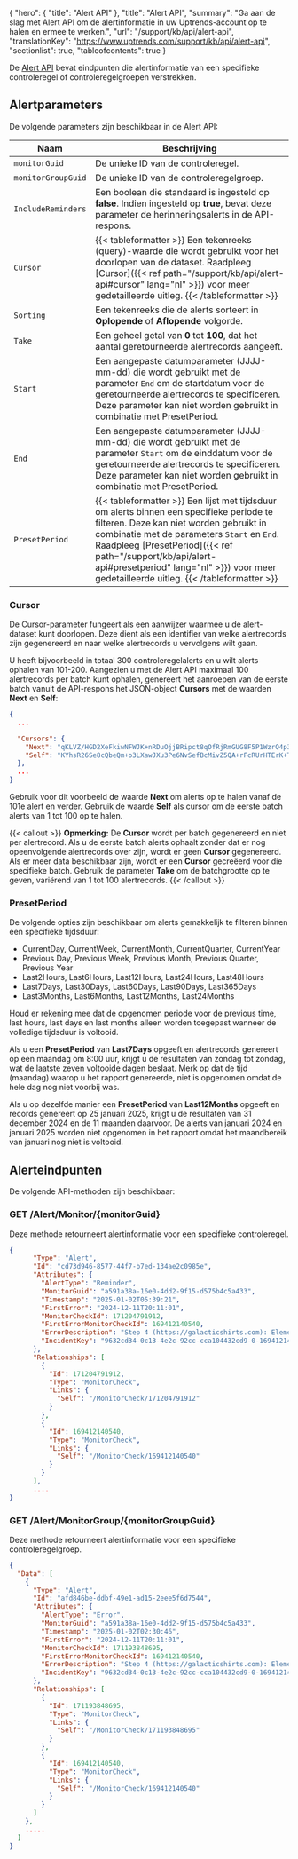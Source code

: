 {
  "hero": {
    "title": "Alert API"
  },
  "title": "Alert API",
  "summary": "Ga aan de slag met Alert API om de alertinformatie in uw Uptrends-account op te halen en ermee te werken.",
  "url": "/support/kb/api/alert-api",
  "translationKey": "https://www.uptrends.com/support/kb/api/alert-api",
  "sectionlist": true,
  "tableofcontents": true
}

De [Alert API](https://api.uptrends.com/v4/swagger/index.html?url=/v4/swagger/v1/swagger.json#/Alert/Alert_GetMonitorAlerts) bevat eindpunten die alertinformatie van een specifieke controleregel of controleregelgroepen verstrekken.

## Alertparameters

De volgende parameters zijn beschikbaar in de Alert API:

| Naam | Beschrijving |
|--|--|
| `monitorGuid` | De unieke ID van de controleregel. |
| `monitorGroupGuid` | De unieke ID van de controleregelgroep. |
| `IncludeReminders` | Een boolean die standaard is ingesteld op **false**. Indien ingesteld op **true**, bevat deze parameter de herinneringsalerts in de API-respons. |
| `Cursor`| {{< tableformatter >}}  Een tekenreeks (query)-waarde die wordt gebruikt voor het doorlopen van de dataset. Raadpleeg [Cursor]({{< ref path="/support/kb/api/alert-api#cursor" lang="nl" >}}) voor meer gedetailleerde uitleg. {{< /tableformatter >}}|
| `Sorting`| Een tekenreeks die de alerts sorteert in **Oplopende** of **Aflopende** volgorde. |
| `Take`| Een geheel getal van **0** tot **100**, dat het aantal geretourneerde alertrecords aangeeft. |
| `Start`| Een aangepaste datumparameter (JJJJ-mm-dd) die wordt gebruikt met de parameter `End` om de startdatum voor de geretourneerde alertrecords te specificeren. Deze parameter kan niet worden gebruikt in combinatie met PresetPeriod. |
| `End`| Een aangepaste datumparameter (JJJJ-mm-dd) die wordt gebruikt met de parameter `Start` om de einddatum voor de geretourneerde alertrecords te specificeren. Deze parameter kan niet worden gebruikt in combinatie met PresetPeriod. |
| `PresetPeriod`| {{< tableformatter >}} Een lijst met tijdsduur om alerts binnen een specifieke periode te filteren. Deze kan niet worden gebruikt in combinatie met de parameters `Start` en `End`. Raadpleeg [PresetPeriod]({{< ref path="/support/kb/api/alert-api#presetperiod" lang="nl" >}}) voor meer gedetailleerde uitleg.  {{< /tableformatter >}}|

### Cursor

De Cursor-parameter fungeert als een aanwijzer waarmee u de alert-dataset kunt doorlopen. Deze dient als een identifier van welke alertrecords zijn gegenereerd en naar welke alertrecords u vervolgens wilt gaan.

U heeft bijvoorbeeld in totaal 300 controleregelalerts en u wilt alerts ophalen van 101-200. Aangezien u met de Alert API maximaal 100 alertrecords per batch kunt ophalen, genereert het aanroepen van de eerste batch vanuit de API-respons het JSON-object **Cursors** met de waarden **Next** en **Self**:

```json
{
  ...

  "Cursors": {
    "Next": "qKLVZ/HGD2XeFkiwNFWJK+nRDuOjjBRipct8qOfRjRmGUG8F5P1WzrQ4p3JFfXoErs96xb+DS0SAPW+XDUi9Zw/zdo4uHXL3TYBhodxfQQul3L4mwDk=",
    "Self": "KYhsR26Se8cQbeQm+o3LXawJXu3Pe6NvSefBcMivZ5QA+rFcRUrHTErK+TrhrUN3Ss8QUing/+jUkjgl3QOvB3kf3AZ+EOubhya5s3CWF+HGWEQkQQ=="
  },
  ...
}

```

Gebruik voor dit voorbeeld de waarde **Next** om alerts op te halen vanaf de 101e alert en verder. Gebruik de waarde **Self** als cursor om de eerste batch alerts van 1 tot 100 op te halen.

{{< callout >}} **Opmerking:** De **Cursor** wordt per batch gegenereerd en niet per alertrecord. Als u de eerste batch alerts ophaalt zonder dat er nog opeenvolgende alertrecords over zijn, wordt er geen **Cursor** gegenereerd. Als er meer data beschikbaar zijn, wordt er een **Cursor** gecreëerd voor die specifieke batch. Gebruik de parameter **Take** om de batchgrootte op te geven, variërend van 1 tot 100 alertrecords. {{< /callout >}}

### PresetPeriod

De volgende opties zijn beschikbaar om alerts gemakkelijk te filteren binnen een specifieke tijdsduur:

- CurrentDay, CurrentWeek, CurrentMonth, CurrentQuarter, CurrentYear
- Previous Day, Previous Week, Previous Month, Previous Quarter, Previous Year
- Last2Hours, Last6Hours, Last12Hours, Last24Hours, Last48Hours
- Last7Days, Last30Days, Last60Days, Last90Days, Last365Days
- Last3Months, Last6Months, Last12Months, Last24Months

Houd er rekening mee dat de opgenomen periode voor de previous time, last hours, last days en last months alleen worden toegepast wanneer de volledige tijdsduur is voltooid.

Als u een **PresetPeriod** van **Last7Days** opgeeft en alertrecords genereert op een maandag om 8:00 uur, krijgt u de resultaten van zondag tot zondag, wat de laatste zeven voltooide dagen beslaat. Merk op dat de tijd (maandag) waarop u het rapport genereerde, niet is opgenomen omdat de hele dag nog niet voorbij was.

Als u op dezelfde manier een **PresetPeriod** van **Last12Months** opgeeft en records genereert op 25 januari 2025, krijgt u de resultaten van 31 december 2024 en de 11 maanden daarvoor. De alerts van januari 2024 en januari 2025 worden niet opgenomen in het rapport omdat het maandbereik van januari nog niet is voltooid.

## Alerteindpunten

De volgende API-methoden zijn beschikbaar:

### GET /Alert/Monitor/{monitorGuid}

Deze methode retourneert alertinformatie voor een specifieke controleregel.

```json
{
      "Type": "Alert",
      "Id": "cd73d946-8577-44f7-b7ed-134ae2c0985e",
      "Attributes": {
        "AlertType": "Reminder",
        "MonitorGuid": "a591a38a-16e0-4dd2-9f15-d575b4c5a433",
        "Timestamp": "2025-01-02T05:39:21",
        "FirstError": "2024-12-11T20:11:01",
        "MonitorCheckId": 171204791912,
        "FirstErrorMonitorCheckId": 169412140540,
        "ErrorDescription": "Step 4 (https://galacticshirts.com): Element '.wn-product-btn' not found.",
        "IncidentKey": "9632cd34-0c13-4e2c-92cc-cca104432cd9-0-169412140545"
      },
      "Relationships": [
        {
          "Id": 171204791912,
          "Type": "MonitorCheck",
          "Links": {
            "Self": "/MonitorCheck/171204791912"
          }
        },
        {
          "Id": 169412140540,
          "Type": "MonitorCheck",
          "Links": {
            "Self": "/MonitorCheck/169412140540"
          }
        }
      ],
      ....
}
```

### GET /Alert/MonitorGroup/{monitorGroupGuid}

Deze methode retourneert alertinformatie voor een specifieke controleregelgroep.

```json
{
  "Data": [
    {
      "Type": "Alert",
      "Id": "afd846be-ddbf-49e1-ad15-2eee5f6d7544",
      "Attributes": {
        "AlertType": "Error",
        "MonitorGuid": "a591a38a-16e0-4dd2-9f15-d575b4c5a433",
        "Timestamp": "2025-01-02T02:30:46",
        "FirstError": "2024-12-11T20:11:01",
        "MonitorCheckId": 171193848695,
        "FirstErrorMonitorCheckId": 169412140540,
        "ErrorDescription": "Step 4 (https://galacticshirts.com): Element '.wn-product-btn' not found.",
        "IncidentKey": "9632cd34-0c13-4e2c-92cc-cca104432cd9-0-169412140545"
      },
      "Relationships": [
        {
          "Id": 171193848695,
          "Type": "MonitorCheck",
          "Links": {
            "Self": "/MonitorCheck/171193848695"
          }
        },
        {
          "Id": 169412140540,
          "Type": "MonitorCheck",
          "Links": {
            "Self": "/MonitorCheck/169412140540"
          }
        }
      ]
    },
    .....
  ]
}
